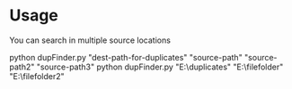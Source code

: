 # Usage
You can search in multiple source locations

python dupFinder.py "dest-path-for-duplicates" "source-path" "source-path2" "source-path3"
python dupFinder.py "E:\duplicates" "E:\filefolder" "E:\filefolder2"
